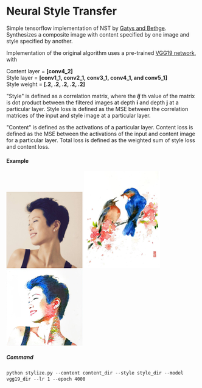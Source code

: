 # Neural Style Transfer

Simple tensorflow implementation of NST by [Gatys and Bethge](https://arxiv.org/abs/1508.06576). Synthesizes a composite image with content specified by one image and style specified by another.

Implementation of the original algorithm uses a pre-trained [VGG19 network](https://github.com/machrisaa/tensorflow-vgg), with

Content layer = **[conv4_2]**\
Style layer = **[conv1_1, conv2_1, conv3_1, conv4_1, and conv5_1]**\
Style weight = **[.2, .2, .2, .2, .2]**

"Style" is defined as a correlation matrix, where the **_ij_** th value of the matrix is dot product between the filtered images at depth **i** and depth **j** at a particular layer. Style loss is defined as the MSE between the correlation matrices of the input and style image at a particular layer.

"Content" is defined as the activations of a particular layer. Content loss is defined as the MSE between the activations of the input and content image for a particular layer. Total loss is defined as the weighted sum of style loss and content loss.

#### Example
<div>
<img src="https://raw.githubusercontent.com/pwang724/neural-style-transfer/master/example/jade_selfie.jpg" width="200">
<img src="https://raw.githubusercontent.com/pwang724/neural-style-transfer/master/example/jade.jpg" width="200">
<img src="https://raw.githubusercontent.com/pwang724/neural-style-transfer/master/example/out_3000.jpg" width="200">
</div>

##### Command

```
python stylize.py --content content_dir --style style_dir --model vgg19_dir --lr 1 --epoch 4000
```